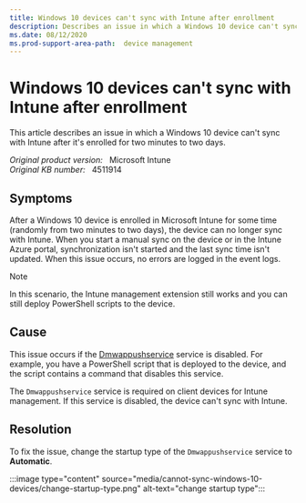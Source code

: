 ```yaml
---
title: Windows 10 devices can't sync with Intune after enrollment
description: Describes an issue in which a Windows 10 device can't sync with Intune after it's enrolled for two minutes to two days.
ms.date: 08/12/2020
ms.prod-support-area-path:  device management
---
```

# Windows 10 devices can't sync with Intune after enrollment

This article describes an issue in which a Windows 10 device can't sync with Intune after it's enrolled for two minutes to two days.

_Original product version:_ &nbsp; Microsoft Intune  
_Original KB number:_ &nbsp; 4511914

## Symptoms

After a Windows 10 device is enrolled in Microsoft Intune for some time (randomly from two minutes to two days), the device can no longer sync with Intune. When you start a manual sync on the device or in the Intune Azure portal, synchronization isn't started and the last sync time isn't updated. When this issue occurs, no errors are logged in the event logs.

> [!NOTE]
> In this scenario, the Intune management extension still works and you can still deploy PowerShell scripts to the device.

## Cause

This issue occurs if the [Dmwappushservice](/windows-server/security/windows-services/security-guidelines-for-disabling-system-services-in-windows-server#dmwappushsvc) service is disabled. For example, you have a PowerShell script that is deployed to the device, and the script contains a command that disables this service.

The `Dmwappushservice` service is required on client devices for Intune management. If this service is disabled, the device can't sync with Intune.

## Resolution

To fix the issue, change the startup type of the `Dmwappushservice` service to **Automatic**.

:::image type="content" source="media/cannot-sync-windows-10-devices/change-startup-type.png" alt-text="change startup type":::
